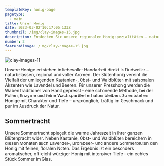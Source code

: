 ```yaml
---
templateKey: honig-page
pagetype:
  - main
title: Unser Honig
date: 2023-03-02T10:17:05.133Z
thumbnail: /img/clay-images-15.jpg
description: Entdecken Sie unsere regionalen Honigspezialitäten – naturbelassen, handwerklich gewonnen und voller Charakter. Jeder Honig erzählt die Geschichte unserer Bienen und der Blütenvielfalt rund um Dudweiler.
number: 2
featuredimage: /img/clay-images-15.jpg
---
```


![clay-images-11](/img/teaser_clean_.png)

Unsere Honige entstehen in liebevoller Handarbeit direkt in Dudweiler – naturbelassen, regional und voller Aromen. Der Blütenhonig vereint die Vielfalt der umliegenden Kastanien-, Obst- und Waldblüten mit saisonalen Akzenten wie Lavendel und Beeren. Für unseren Presshonig werden die Waben traditionell von Hand gepresst – eine schonende Methode, bei der Pollen, Enzyme und feine Wachspartikel erhalten bleiben. So entstehen Honige mit Charakter und Tiefe – ursprünglich, kräftig im Geschmack und pur im Ausdruck der Natur.

## Sommertracht

Unsere Sommertracht spiegelt die warme Jahreszeit in ihrer ganzen Blütenpracht wider. Neben Kastanie, Obst- und Waldblüten bereichern in diesen Monaten auch Lavendel-, Brombeer- und andere Sommerblüten den Honig mit feinen, floralen Noten. Das Ergebnis ist ein besonders aromatischer, oft leicht würziger Honig mit intensiver Tiefe – ein echtes Stück Sommer im Glas.